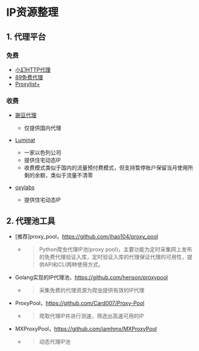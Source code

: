 # IP资源整理



## 1. 代理平台

### 免费

-   [小幻HTTP代理](https://ip.ihuan.me/Proxies.7z)
-   [89免费代理](https://www.89ip.cn/)
-   [Proxylist+](https://list.proxylistplus.com/)



### 收费

-   [豌豆代理](https://www.wandouip.com/)
    -   仅提供国内代理
-   [Luminat](https://luminati-china.biz/)
    -   一家以色列公司
    -   提供住宅动态IP
    -   收费模式类似于国内的流量预付费模式，但支持暂停账户保留当月使用所剩的余额，类似于流量不清零

-   [oxylabs](https://oxylabs.io/)
    -   提供住宅动态IP



## 2. 代理池工具

-   [推荐]proxy_pool，https://github.com/jhao104/proxy_pool

    -   >   Python爬虫代理IP池(proxy pool)，主要功能为定时采集网上发布的免费代理验证入库，定时验证入库的代理保证代理的可用性，提供API和CLI两种使用方式。

-   Golang实现的IP代理池，https://github.com/henson/proxypool
    
    -   >   采集免费的代理资源为爬虫提供有效的IP代理
    
-   ProxyPool，https://github.com/Card007/Proxy-Pool
    
    -   >   爬取代理IP并进行测速，筛选出高速可用的IP
    
-   MXProxyPool，https://github.com/iamhmx/MXProxyPool
    
    -   >   动态代理IP池

